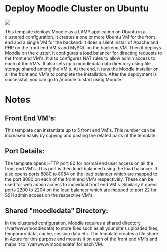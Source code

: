 # Deploy Moodle Cluster on Ubuntu

<a href="https://portal.azure.com/#create/Microsoft.Template/uri/https%3A%2F%2Fraw.githubusercontent.com%2FAzure%2Fazure-quickstart-templates%2Fmaster%2Fmoodle-cluster-ubuntu%2Fazuredeploy.json" target="_blank"><img src="http://azuredeploy.net/deploybutton.png"/></a>

This template deploys Moodle as a LAMP application on Ubuntu in a clustered configuration. It creates a one or more Ubuntu VM for the front end and a single VM for the backend. It does a silent install of Apache and PHP on the front end VM's and MySQL on the backend VM. Then it deploys Moodle on the cluster. It configures a load balancer for directing requests to the front end VM's. It also configures NAT rules to allow admin access to each of the VM's. It also sets up a moodledata data directory using file storage shared among the VM's. At the end, it runs the Moodle installer on all the front end VM's to complete the installation. After the deployment is successful, you can go to /moodle to start using Moodle.

# Notes

## Front End VM's:
This template can instantiate up to 5 front end VM's. This number can be increased easily by copying and pasting the related parts of the template. 

## Port Details:
The template opens HTTP port 80 for normal end user access on all the front end VM's. This port is then load-balanced using the load balancer.
It also opens ports 8080 to 8084 on the load balancer which are mapped to the port 8080 on each of the front end VM's respectively. These can be used for web admin access to individual front end VM's.
Similarly it opens ports 2200 to 2204 on the load balancer which are mapped to port 22 for SSH admin access on the respective VM's.

## Shared "moodledata" Directory:
In the clustered configuration, Moodle requires a shared directory (/var/www/moodledata) to store files such as all your site's uploaded files, temporary data, cache, session data etc. The template creates a file share in Azure for this purpose and mounts it on each of the front end VM's and maps it to '/var/www/moodledata' for each VM.
